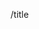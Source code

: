 /title <Title for the story>

Description:

As a .. I want to

AC

- one
- two
- three

/label ~Story ~Todo
